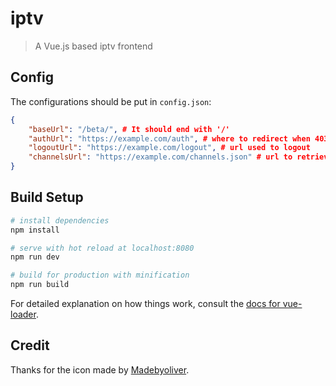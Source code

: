 # iptv

> A Vue.js based iptv frontend

## Config

The configurations should be put in `config.json`:

```json
{
    "baseUrl": "/beta/", # It should end with '/'
    "authUrl": "https://example.com/auth", # where to redirect when 403 is found
    "logoutUrl": "https://example.com/logout", # url used to logout
    "channelsUrl": "https://example.com/channels.json" # url to retrieve channel list
}
```

## Build Setup

``` bash
# install dependencies
npm install

# serve with hot reload at localhost:8080
npm run dev

# build for production with minification
npm run build
```

For detailed explanation on how things work, consult the [docs for vue-loader](http://vuejs.github.io/vue-loader).

## Credit

Thanks for the icon made by [Madebyoliver](http://www.flaticon.com/authors/madebyoliver).
